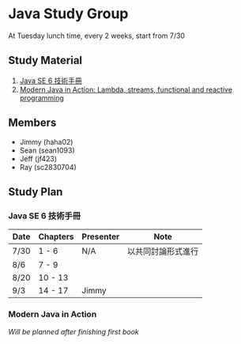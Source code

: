 # Java Study Group

At Tuesday lunch time, every 2 weeks, start from 7/30

## Study Material
1. [Java SE 6 技術手冊](https://github.com/JustinSDK/JavaSE6Tutorial)
2. [Modern Java in Action: Lambda, streams, functional and reactive programming](https://www.manning.com/books/modern-java-in-action)

## Members

- Jimmy (haha02)
- Sean (sean1093)
- Jeff (jf423)
- Ray (sc2830704)

## Study Plan

### Java SE 6 技術手冊

|Date|Chapters|Presenter|Note|
|----|--------|---------|----|
|7/30|1 - 6   |N/A|以共同討論形式進行|
|8/6 |7 - 9   |||
|8/20|10 - 13 |||
|9/3 |14 - 17 |Jimmy||

### Modern Java in Action

_Will be planned after finishing first book_
